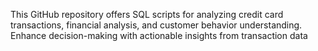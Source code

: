 This GitHub repository offers SQL scripts for analyzing credit card transactions,
financial analysis, and customer behavior understanding.
Enhance decision-making with actionable insights from transaction data
